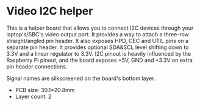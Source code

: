 # Video I2C helper

This is a helper board that allows you to connect I2C devices through your laptop's/SBC's video output port.
It provides a way to attach a three-row straight/angled pin header. It also exposes HPD, CEC and UTIL pins on a separate pin header.
It provides optional SDA&SCL level shifting down to 3.3V and a linear regulator to 3.3V.
I2C pinout is heavily influenced by the Raspberry Pi pinout, and the board exposes +5V, GND and +3.3V on extra pin header connections.

Signal names are silkscreened on the board's bottom layer.

- PCB size: 30.1*20.8mm
- Layer count: 2
